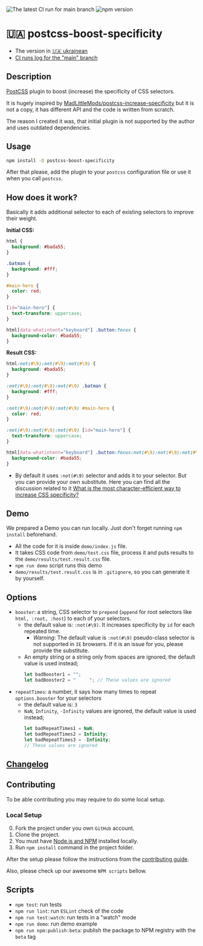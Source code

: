 ![The latest CI run for main branch](https://github.com/ukrcode/postcss-boost-specificity/actions/workflows/ci.yml/badge.svg?event=push&branch=main) ![npm version](https://badge.fury.io/js/postcss-boost-specificity.svg)

# 🇺🇦 postcss-boost-specificity

- The version in [🇺🇦 ukrainean](./uk/README_uk.md)
- [CI runs log for the "main" branch](https://github.com/ukrcode/postcss-boost-specificity/actions/workflows/ci.yml?query=branch%3Amain)

## Description

[PostCSS](https://github.com/postcss/postcss) plugin to boost (increase) the specificity of CSS selectors.

It is hugely inspired by [MadLittleMods/postcss-increase-specificity](https://github.com/MadLittleMods/postcss-increase-specificity) but it is not a copy, it has different API and the code is written from scratch.

The reason I created it was, that initial plugin is not supported by the author and uses outdated dependencies.

## Usage

```bash
npm install -D postcss-boost-specificity
```

After that please, add the plugin to your `postcss` configuration file or use it when you call `postcss`.

## How does it work?

Basically it adds additional selector to each of existing selectors to improve their weight.

**Initial CSS:**

```css
html {
  background: #bada55;
}

.batman {
  background: #fff;
}

#main-hero {
  color: red;
}

[id="main-hero"] {
  text-transform: uppercase;
}

html[data-whatintent="keyboard"] .button:focus {
  background-color: #bada55;
}
```

**Result CSS:**

```css
html:not(#\9):not(#\9):not(#\9) {
  background: #bada55;
}

:not(#\9):not(#\9):not(#\9) .batman {
  background: #fff;
}

:not(#\9):not(#\9):not(#\9) #main-hero {
  color: red;
}

:not(#\9):not(#\9):not(#\9) [id="main-hero"] {
  text-transform: uppercase;
}

html[data-whatintent="keyboard"] .button:focus:not(#\9):not(#\9):not(#\9) {
  background-color: #bada55;
}
```

- By default it uses `:not(#\9)` selector and adds it to your selector. But you can provide your own substitute. Here you can find all the discussion related to it [What is the most character-efficient way to increase CSS specificity?](https://stackoverflow.com/questions/19399625/what-is-the-most-character-efficient-way-to-increase-css-specificity)

## Demo

We prepared a Demo you can run locally. Just don't forget running `npm install` beforehand.

- All the code for it is inside `demo/index.js` file.
- It takes CSS code from `demo/test.css` file, process it and puts results to the `demo/results/test.result.css` file.
- `npm run demo` script runs this demo
- `demo/results/test.result.css` is in `.gitignore`, so you can generate it by yourself.

## Options

- `booster`: a string, CSS selector to `prepend` (`append` for root selectors like `html, :root, :host`) to each of your selectors.
  - the default value is: `:not(#\9)`. It increases specificity by `id` for each repeated time.
    - _Warning_: The default value is `:not(#\9)` pseudo-class selector is not supported in `IE` browsers. If it is an issue for you, please provide the substitute.
  - An empty string or a string only from spaces are ignored, the default value is used instead;
    ```js
    let badBooster1 = "";
    let badBooster2 = "     "; // These values are ignored
    ```
- `repeatTimes`: a number, it says how many times to repeat `options.booster` for your selectors
  - the default value is: `3`
  - `NaN`, `Infinity`, `-Infinity` values are ignored, the default value is used instead;
    ```js
    let badRepeatTimes1 = NaN;
    let badRepeatTimes2 = Infinity;
    let badRepeatTimes3 = -Infinity;
    // These values are ignored
    ```

## [Changelog](./CHANGELOG.md)

## Contributing

To be able contributing you may require to do some local setup.

### Local Setup

0. Fork the project under you own `GitHub` account.
1. Clone the project.
2. You must have [Node.js and NPM](https://nodejs.org/en) installed locally.
3. Run `npm install` command in the project folder.

After the setup please follow the instructions from the [contributing guide](./CONTRIBUTING.md).

Also, please check up our awesome `NPM scripts` bellow.

## Scripts

- `npm test`: run tests
- `npm run lint`: run `ESLint` check of the code
- `npm run test:watch`: run tests in a "watch" mode
- `npm run demo`: run demo example
- `npm run npm:publish:beta`: publish the package to NPM registry with the `beta` tag
